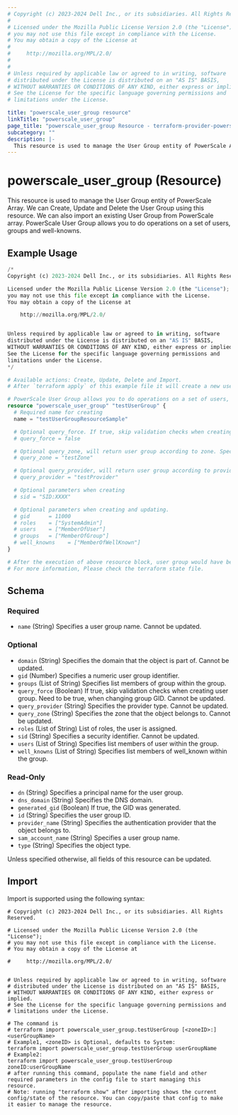 ```yaml
---
# Copyright (c) 2023-2024 Dell Inc., or its subsidiaries. All Rights Reserved.
#
# Licensed under the Mozilla Public License Version 2.0 (the "License");
# you may not use this file except in compliance with the License.
# You may obtain a copy of the License at
#
#     http://mozilla.org/MPL/2.0/
#
#
# Unless required by applicable law or agreed to in writing, software
# distributed under the License is distributed on an "AS IS" BASIS,
# WITHOUT WARRANTIES OR CONDITIONS OF ANY KIND, either express or implied.
# See the License for the specific language governing permissions and
# limitations under the License.

title: "powerscale_user_group resource"
linkTitle: "powerscale_user_group"
page_title: "powerscale_user_group Resource - terraform-provider-powerscale"
subcategory: ""
description: |-
  This resource is used to manage the User Group entity of PowerScale Array. We can Create, Update and Delete the User Group using this resource. We can also import an existing User Group from PowerScale array. PowerScale User Group allows you to do operations on a set of users, groups and well-knowns.
---
```


# powerscale_user_group (Resource)

This resource is used to manage the User Group entity of PowerScale Array. We can Create, Update and Delete the User Group using this resource. We can also import an existing User Group from PowerScale array. PowerScale User Group allows you to do operations on a set of users, groups and well-knowns.


## Example Usage

```terraform
/*
Copyright (c) 2023-2024 Dell Inc., or its subsidiaries. All Rights Reserved.

Licensed under the Mozilla Public License Version 2.0 (the "License");
you may not use this file except in compliance with the License.
You may obtain a copy of the License at

    http://mozilla.org/MPL/2.0/


Unless required by applicable law or agreed to in writing, software
distributed under the License is distributed on an "AS IS" BASIS,
WITHOUT WARRANTIES OR CONDITIONS OF ANY KIND, either express or implied.
See the License for the specific language governing permissions and
limitations under the License.
*/

# Available actions: Create, Update, Delete and Import.
# After `terraform apply` of this example file it will create a new user group with the name set in `name` attribute on the PowerScale.

# PowerScale User Group allows you to do operations on a set of users, groups and well-knowns.
resource "powerscale_user_group" "testUserGroup" {
  # Required name for creating
  name = "testUserGroupResourceSample"

  # Optional query_force. If true, skip validation checks when creating user group. The force option is required for user group ID changes.
  # query_force = false

  # Optional query_zone, will return user group according to zone. Specifies the zone that the user group will belong to when creating. Once user group is created, its zone cannot be changed.
  # query_zone = "testZone"

  # Optional query_provider, will return user group according to provider. Specifies the provider that the user group will belong to when creating. Once user group is created, its provider cannot be changed.
  # query_provider = "testProvider"

  # Optional parameters when creating
  # sid = "SID:XXXX"

  # Optional parameters when creating and updating. 
  # gid      = 11000
  # roles    = ["SystemAdmin"]
  # users    = ["MemberOfUser"]
  # groups   = ["MemberOfGroup"]
  # well_knowns    = ["MemberOfWellKnown"]
}

# After the execution of above resource block, user group would have been created on the PowerScale array. 
# For more information, Please check the terraform state file.
```

<!-- schema generated by tfplugindocs -->
## Schema

### Required

- `name` (String) Specifies a user group name. Cannot be updated.

### Optional

- `domain` (String) Specifies the domain that the object is part of. Cannot be updated.
- `gid` (Number) Specifies a numeric user group identifier.
- `groups` (List of String) Specifies list members of group within the group.
- `query_force` (Boolean) If true, skip validation checks when creating user group. Need to be true, when changing group GID. Cannot be updated.
- `query_provider` (String) Specifies the provider type. Cannot be updated.
- `query_zone` (String) Specifies the zone that the object belongs to. Cannot be updated.
- `roles` (List of String) List of roles, the user is assigned.
- `sid` (String) Specifies a security identifier. Cannot be updated.
- `users` (List of String) Specifies list members of user within the group.
- `well_knowns` (List of String) Specifies list members of well_known within the group.

### Read-Only

- `dn` (String) Specifies a principal name for the user group.
- `dns_domain` (String) Specifies the DNS domain.
- `generated_gid` (Boolean) If true, the GID was generated.
- `id` (String) Specifies the user group ID.
- `provider_name` (String) Specifies the authentication provider that the object belongs to.
- `sam_account_name` (String) Specifies a user group name.
- `type` (String) Specifies the object type.

Unless specified otherwise, all fields of this resource can be updated.

## Import

Import is supported using the following syntax:

```shell
# Copyright (c) 2023-2024 Dell Inc., or its subsidiaries. All Rights Reserved.

# Licensed under the Mozilla Public License Version 2.0 (the "License");
# you may not use this file except in compliance with the License.
# You may obtain a copy of the License at

#     http://mozilla.org/MPL/2.0/


# Unless required by applicable law or agreed to in writing, software
# distributed under the License is distributed on an "AS IS" BASIS,
# WITHOUT WARRANTIES OR CONDITIONS OF ANY KIND, either express or implied.
# See the License for the specific language governing permissions and
# limitations under the License.

# The command is
# terraform import powerscale_user_group.testUserGroup [<zoneID>:]<userGroupName>
# Example1, <zoneID> is Optional, defaults to System:
terraform import powerscale_user_group.testUserGroup userGroupName
# Example2:
terraform import powerscale_user_group.testUserGroup zoneID:userGroupName
# after running this command, populate the name field and other required parameters in the config file to start managing this resource.
# Note: running "terraform show" after importing shows the current config/state of the resource. You can copy/paste that config to make it easier to manage the resource.
```